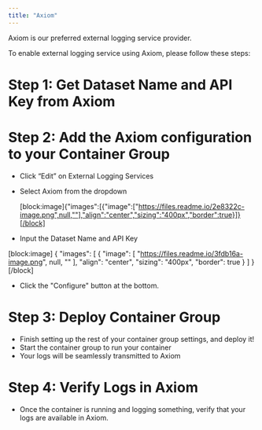 ```yaml
---
title: "Axiom"
---
```


Axiom is our preferred external logging service provider.

To enable external logging service using Axiom, please follow these steps:

# Step 1: Get Dataset Name and API Key from Axiom

# Step 2: Add the Axiom configuration to your Container Group

- Click “Edit” on External Logging Services
- Select Axiom from the dropdown

  [block:image]{"images":[{"image":["https://files.readme.io/2e8322c-image.png",null,""],"align":"center","sizing":"400px","border":true}]}[/block]

- Input the Dataset Name and API Key

[block:image]
{
"images": [
{
"image": [
"https://files.readme.io/3fdb16a-image.png",
null,
""
],
"align": "center",
"sizing": "400px",
"border": true
}
]
}
[/block]

- Click the "Configure" button at the bottom.

# Step 3: Deploy Container Group

- Finish setting up the rest of your container group settings, and deploy it!
- Start the container group to run your container
- Your logs will be seamlessly transmitted to Axiom

# Step 4: Verify Logs in Axiom

- Once the container is running and logging something, verify that your logs are available in Axiom.
